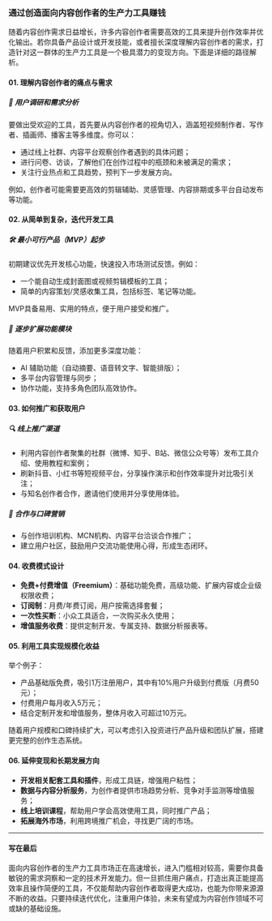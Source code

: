 ### 通过创造面向内容创作者的生产力工具赚钱

随着内容创作需求日益增长，许多内容创作者需要高效的工具来提升创作效率并优化输出。若你具备产品设计或开发技能，或者擅长深度理解内容创作者的需求，打造针对这一群体的生产力工具是一个极具潜力的变现方向。下面是详细的路径解析。

#### 01. 理解内容创作者的痛点与需求

##### 🎯 用户调研和需求分析

要做出受欢迎的工具，首先要从内容创作者的视角切入，涵盖短视频制作者、写作者、插画师、播客主等多维度。你可以：

* 通过线上社群、内容平台观察创作者遇到的具体问题；
* 进行问卷、访谈，了解他们在创作过程中的瓶颈和未被满足的需求；
* 关注行业热点和工具趋势，预判下一步发展方向。

例如，创作者可能需要更高效的剪辑辅助、灵感管理、内容排期或多平台自动发布等功能。

#### 02. 从简单到复杂，迭代开发工具

##### 🛠️ 最小可行产品（MVP）起步

初期建议优先开发核心功能，快速投入市场测试反馈。例如：

* 一个能自动生成封面图或视频剪辑模板的工具；
* 简单的内容策划/灵感收集工具，包括标签、笔记等功能。

MVP具备易用、实用的特点，便于用户接受和推广。

##### 🚀 逐步扩展功能模块

随着用户积累和反馈，添加更多深度功能：

* AI 辅助功能（自动摘要、语音转文字、智能排版）；
* 多平台内容管理与同步；
* 协作功能，支持多角色团队高效协作。

#### 03. 如何推广和获取用户

##### 🔍 线上推广渠道

* 利用内容创作者聚集的社群（微博、知乎、B站、微信公众号等）发布工具介绍、使用教程和案例；
* 刷新抖音、小红书等短视频平台，分享操作演示和创作效率提升对比吸引关注；
* 与知名创作者合作，邀请他们使用并分享使用体验。

##### 🤝 合作与口碑营销

* 与创作培训机构、MCN机构、内容平台洽谈合作推广；
* 建立用户社区，鼓励用户交流功能使用心得，形成生态闭环。

#### 04. 收费模式设计

* **免费+付费增值（Freemium）**：基础功能免费，高级功能、扩展内容或企业级权限收费；
* **订阅制**：月费/年费订阅，用户按需选择套餐；
* **一次性买断**：小众工具适合，一次购买永久使用；
* **增值服务收费**：提供定制开发、专属支持、数据分析报表等。

#### 05. 利用工具实现规模化收益

举个例子：

* 产品基础版免费，吸引1万注册用户，其中有10%用户升级到付费版（月费50元）；
* 付费用户每月收入5万元；
* 结合定制开发和增值服务，整体月收入可超过10万元。

随着用户规模和口碑持续扩大，可以考虑引入投资进行产品升级和团队扩展，搭建更完整的创作生态系统。

#### 06. 延伸变现和长期发展方向

* **开发相关配套工具和插件**，形成工具链，增强用户粘性；
* **数据与内容分析服务**，为创作者提供市场趋势分析、竞争对手监测等增值服务；
* **线上培训课程**，帮助用户学会高效使用工具，同时推广产品；
* **拓展海外市场**，利用跨境推广机会，寻找更广阔的市场。

***

#### 写在最后

面向内容创作者的生产力工具市场正在高速增长，进入门槛相对较高，需要你具备敏锐的需求洞察和一定的技术开发能力。但一旦抓住用户痛点，打造出真正能提高效率且操作简便的工具，不仅能帮助内容创作者取得更大成功，也能为你带来源源不断的收益。只要持续迭代优化，注重用户体验，未来有望成为内容创作领域不可或缺的基础设施。